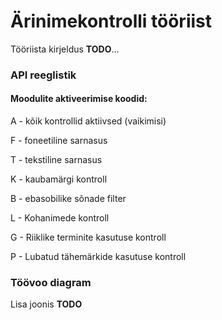 # Ärinimekontrolli tööriist

Tööriista kirjeldus **TODO**...

### API reeglistik




#### Moodulite aktiveerimise koodid:

A - kõik kontrollid aktiivsed (vaikimisi)

F - foneetiline sarnasus

T - tekstiline sarnasus

K - kaubamärgi kontroll

B - ebasobilike sõnade filter

L - Kohanimede kontroll

G - Riiklike terminite kasutuse kontroll

P - Lubatud tähemärkide kasutuse kontroll


### Töövoo diagram

Lisa joonis **TODO**



